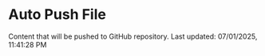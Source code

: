 # Auto Push File

Content that will be pushed to GitHub repository.
Last updated: 07/01/2025, 11:41:28 PM